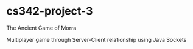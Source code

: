 # cs342-project-3
The Ancient Game of Morra

Multiplayer game through Server-Client relationship using Java Sockets

